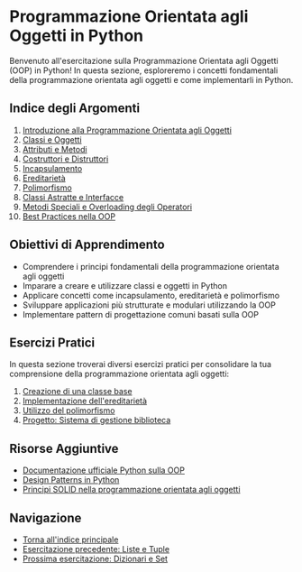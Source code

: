 # Programmazione Orientata agli Oggetti in Python

Benvenuto all'esercitazione sulla Programmazione Orientata agli Oggetti (OOP) in Python! In questa sezione, esploreremo i concetti fondamentali della programmazione orientata agli oggetti e come implementarli in Python.

## Indice degli Argomenti

1. [Introduzione alla Programmazione Orientata agli Oggetti](./teoria/01_introduzione_oop.md)
2. [Classi e Oggetti](./teoria/02_classi_oggetti.md)
3. [Attributi e Metodi](./teoria/03_attributi_metodi.md)
4. [Costruttori e Distruttori](./teoria/04_costruttori_distruttori.md)
5. [Incapsulamento](./teoria/05_incapsulamento.md)
6. [Ereditarietà](./teoria/06_ereditarietà.md)
7. [Polimorfismo](./teoria/07_polimorfismo.md)
8. [Classi Astratte e Interfacce](./teoria/08_classi_astratte_interfacce.md)
9. [Metodi Speciali e Overloading degli Operatori](./teoria/09_metodi_speciali.md)
10. [Best Practices nella OOP](./teoria/10_best_practices.md)

## Obiettivi di Apprendimento

- Comprendere i principi fondamentali della programmazione orientata agli oggetti
- Imparare a creare e utilizzare classi e oggetti in Python
- Applicare concetti come incapsulamento, ereditarietà e polimorfismo
- Sviluppare applicazioni più strutturate e modulari utilizzando la OOP
- Implementare pattern di progettazione comuni basati sulla OOP

## Esercizi Pratici

In questa sezione troverai diversi esercizi pratici per consolidare la tua comprensione della programmazione orientata agli oggetti:

1. [Creazione di una classe base](./esercizi/01_classe_base.md)
2. [Implementazione dell'ereditarietà](./esercizi/02_ereditarieta.md)
3. [Utilizzo del polimorfismo](./esercizi/03_polimorfismo.md)
4. [Progetto: Sistema di gestione biblioteca](./esercizi/04_progetto_biblioteca.md)

## Risorse Aggiuntive

- [Documentazione ufficiale Python sulla OOP](https://docs.python.org/3/tutorial/classes.html)
- [Design Patterns in Python](https://refactoring.guru/design-patterns/python)
- [Principi SOLID nella programmazione orientata agli oggetti](https://en.wikipedia.org/wiki/SOLID)

## Navigazione

- [Torna all'indice principale](../README.md)
- [Esercitazione precedente: Liste e Tuple](../07-Liste_Tuple/README.md)
- [Prossima esercitazione: Dizionari e Set](../08-Dizionari_Set/README.md)
